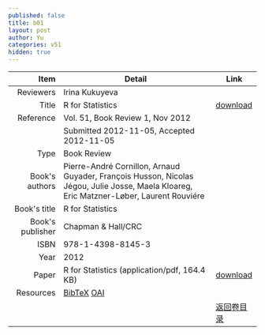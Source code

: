 ```yaml
---
published: false
title: b01
layout: post
author: Yu
categories: v51
hidden: true
---
```


| Item | Detail | Link |
|---:|---|---|
| Reviewers | Irina Kukuyeva| |
| Title |R for Statistics | [download](http://www.jstatsoft.org/v51/b01/paper) |
| Reference |Vol. 51, Book Review 1, Nov 2012 | |
| | Submitted 2012-11-05, Accepted 2012-11-05| | 
| Type | Book Review| |
| Book's authors | Pierre-André Cornillon, Arnaud Guyader, François Husson, Nicolas Jégou, Julie Josse, Maela Kloareg, Eric Matzner-Løber, Laurent Rouviére| |
| Book's title | R for Statistics| |
| Book's publisher | Chapman & Hall/CRC| |
| ISBN | 978-1-4398-8145-3| |
| Year | 2012| |
| Paper | R for Statistics  (application/pdf, 164.4 KB)| [download](http://www.jstatsoft.org/v51/b01/paper) |
| Resources | [BibTeX](http://www.jstatsoft.org/v51/b01/bibtex) [OAI](http://www.jstatsoft.org/oai?verb=GetRecord&identifier=oai.jstatsoft/v51/b01&prefix=oai_dc)| |
| |  | [返回卷目录]({{site.baseurl}}/volume/v51.html) |
